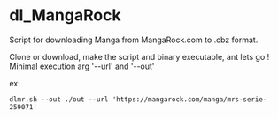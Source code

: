 # dl_MangaRock

Script for downloading Manga from MangaRock.com to .cbz format.

Clone or download, make the script and binary executable, ant lets go !
Minimal execution arg '--url' and '--out'

ex:
```
dlmr.sh --out ./out --url 'https://mangarock.com/manga/mrs-serie-259071'
```
